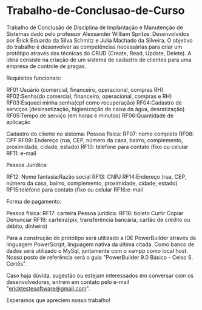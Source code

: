# Trabalho-de-Conclusao-de-Curso
Trabalho de Conclusão de Disciplina de Implantação e Manutenção de Sistemas dado pelo professor Alexsander William Spritze. Desenvolvidos por Érick Eduardo da Silva Schmitz e Julia Machado da Silveira. 
O objetivo do trabalho é desenvolver as competências necessárias para criar um protótipo através das técnicas do CRUD (Create, Read, Update, Delete).
A ideia consiste na criação de um sistema de cadastro de clientes para uma empresa de controle de pragas.

Requisitos funcionais:

RF01:Usuário (comercial, financeiro, operacional, compras RH)
RF02:Senha(do comercial, financeiro, operacional, compras e RH)
RF03:Esqueci minha senha(cpf como recuperação)
RF04:Cadastro de serviços (desinsetização, higienização de caixa da água, desratização)
RF05:Tempo de serviço (em horas e minutos)
RF06:Quantidade de aplicação

Cadastro do cliente no sistema:
Pessoa física:
RF07: nome completo
RF08: CPF
RF09: Endereço (rua, CEP, número da casa, bairro, complemento, proximidade, cidade, estado)
RF10: telefone para contato (fixo ou celular
RF11: e-mail

Pessoa Jurídica:

RF12: Nome fantasia:Razão social
RF13: CNPJ
RF14:Endereço (rua, CEP, número da casa, bairro, complemento, proximidade, cidade, estado)
RF15:telefone para contato (fixo ou celular
RF16:e-mail

Forma de pagamento:

Pessoa física:
RF17: carteira
Pessoa jurídica:
RF18: boleto
Curtir
Copiar
Denunciar
RF19: carteira(pix, transferência bancária, cartão de crédito ou débito, dinheiro)

Para a construção do protótipo será utilizado a IDE PowerBuilder através da linguagem PowerScript, linguagem nativa da última citada.
Como banco de dados será utilizado o MySql, juntamente com o xampp como local host.
Nosso posto de referência será o guia "PowerBuilder 9.0 Básico - Celso S. Cortês".

Caso haja dúvida, sugestão ou estejam interessados em conversar com os desenvolvedores, entrem em contato pelo e-mail "ericktestesoftware@gmail.com".

Esperamos que apreciem nosso trabalho!
